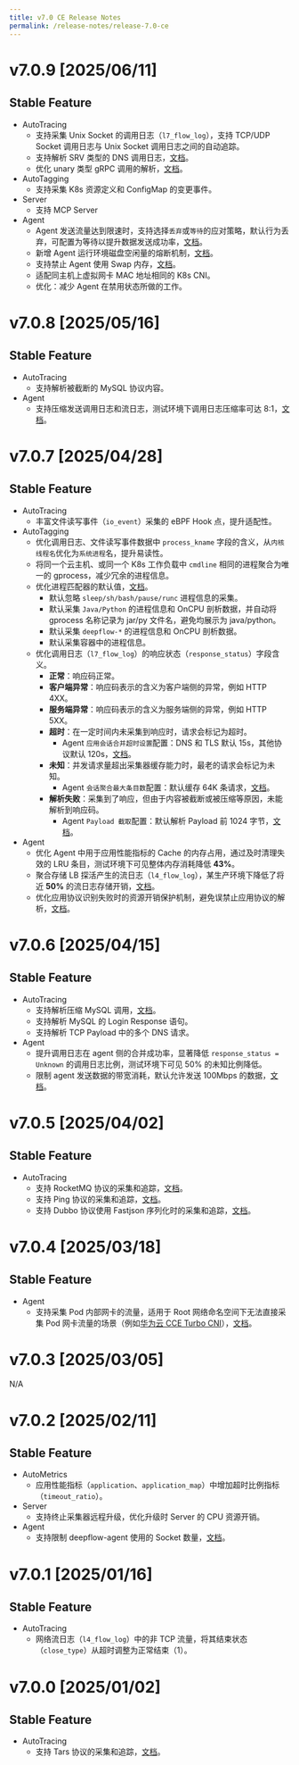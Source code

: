 ```yaml
---
title: v7.0 CE Release Notes
permalink: /release-notes/release-7.0-ce
---
```


# v7.0.9 [2025/06/11]

## Stable Feature

- AutoTracing
  - 支持采集 Unix Socket 的调用日志（`l7_flow_log`），支持 TCP/UDP Socket 调用日志与 Unix Socket 调用日志之间的自动追踪。
  - 支持解析 SRV 类型的 DNS 调用日志，[文档](https://en.wikipedia.org/wiki/SRV_record)。
  - 优化 unary 类型 gRPC 调用的解析，[文档](../configuration/agent/#processors.request_log.application_protocol_inference.protocol_special_config.grpc.streaming_data_enabled)。
- AutoTagging
  - 支持采集 K8s 资源定义和 ConfigMap 的变更事件。
- Server
  - 支持 MCP Server
- Agent
  - Agent 发送流量达到限速时，支持选择`丢弃`或`等待`的应对策略，默认行为丢弃，可配置为等待以提升数据发送成功率，[文档](../configuration/agent/#global.communication.ingester_traffic_overflow_action)。
  - 新增 Agent 运行环境磁盘空闲量的熔断机制，[文档](../configuration/agent/#global.circuit_breakers.free_disk)。
  - 支持禁止 Agent 使用 Swap 内存，[文档](../configuration/agent/#global.tunning.swap_disabled)。
  - 适配同主机上虚拟网卡 MAC 地址相同的 K8s CNI。
  - 优化：减少 Agent 在禁用状态所做的工作。

# v7.0.8 [2025/05/16]

## Stable Feature

- AutoTracing
  - 支持解析被截断的 MySQL 协议内容。
- Agent
  - 支持压缩发送调用日志和流日志，测试环境下调用日志压缩率可达 8:1，[文档](../configuration/agent/#outputs.compression.l7_flow_log)。

# v7.0.7 [2025/04/28]

## Stable Feature

- AutoTracing
  - 丰富文件读写事件（`io_event`）采集的 eBPF Hook 点，提升适配性。
- AutoTagging
  - 优化调用日志、文件读写事件数据中 `process_kname` 字段的含义，从`内核线程名`优化为`系统进程`名，提升易读性。
  - 将同一个云主机、或同一个 K8s 工作负载中 `cmdline` 相同的进程聚合为唯一的 gprocess，减少冗余的进程信息。
  - 优化进程匹配器的默认值，[文档](../configuration/agent/#inputs.proc.process_matcher)。
    - 默认忽略 `sleep/sh/bash/pause/runc` 进程信息的采集。
    - 默认采集 `Java/Python` 的进程信息和 OnCPU 剖析数据，并自动将 gprocess 名称记录为 jar/py 文件名，避免均展示为 java/python。
    - 默认采集 `deepflow-*` 的进程信息和 OnCPU 剖析数据。
    - 默认采集容器中的进程信息。
  - 优化调用日志（`l7_flow_log`）的响应状态（`response_status`）字段含义。
    - **正常**：响应码正常。
    - **客户端异常**：响应码表示的含义为客户端侧的异常，例如 HTTP 4XX。
    - **服务端异常**：响应码表示的含义为服务端侧的异常，例如 HTTP 5XX。
    - **超时**：在一定时间内未采集到响应时，请求会标记为超时。
      - Agent `应用会话合并超时设置`配置：DNS 和 TLS 默认 15s，其他协议默认 120s，[文档](../configuration/agent/#processors.request_log.timeouts.session_aggregate)。
    - **未知**：并发请求量超出采集器缓存能力时，最老的请求会标记为未知。
      - Agent `会话聚合最大条目数`配置：默认缓存 64K 条请求，[文档](../configuration/agent/#processors.request_log.tunning.session_aggregate_max_entries)。
    - **解析失败**：采集到了响应，但由于内容被截断或被压缩等原因，未能解析到响应码。
      - Agent `Payload 截取`配置：默认解析 Payload 前 1024 字节，[文档](../configuration/agent/#processors.request_log.tunning.payload_truncation)。
- Agent
  - 优化 Agent 中用于应用性能指标的 Cache 的内存占用，通过及时清理失效的 LRU 条目，测试环境下可见整体内存消耗降低 **43%**。
  - 聚合存储 LB 探活产生的流日志（`l4_flow_log`），某生产环境下降低了将近 **50%** 的流日志存储开销，[文档](../configuration/agent/#outputs.flow_log.aggregators.aggregate_health_check_l4_flow_log)。
  - 优化应用协议识别失败时的资源开销保护机制，避免误禁止应用协议的解析，[文档](../configuration/agent/#processors.request_log.application_protocol_inference.inference_max_retries)。

# v7.0.6 [2025/04/15]

## Stable Feature

- AutoTracing
  - 支持解析压缩 MySQL 调用，[文档](../configuration/agent/#processors.request_log.application_protocol_inference.protocol_special_config.mysql.decompress_payload)。
  - 支持解析 MySQL 的 Login Response 语句。
  - 支持解析 TCP Payload 中的多个 DNS 请求。
- Agent
  - 提升调用日志在 agent 侧的合并成功率，显著降低 `response_status = Unknown` 的调用日志比例，测试环境下可见 50% 的未知比例降低。
  - 限制 agent 发送数据的带宽消耗，默认允许发送 100Mbps 的数据，[文档](../configuration/agent/#global.communication.max_throughput_to_ingester)。

# v7.0.5 [2025/04/02]

## Stable Feature

- AutoTracing
  - 支持 RocketMQ 协议的采集和追踪，[文档](../features/l7-protocols/mq/#rocketmq)。
  - 支持 Ping 协议的采集和追踪，[文档](../features/l7-protocols/network/#ping)。
  - 支持 Dubbo 协议使用 Fastjson 序列化时的采集和追踪，[文档](../features/l7-protocols/rpc/#dubbo)。

# v7.0.4 [2025/03/18]

## Stable Feature

- Agent
  - 支持采集 Pod 内部网卡的流量，适用于 Root 网络命名空间下无法直接采集 Pod 网卡流量的场景（例如[华为云 CCE Turbo CNI](https://support.huaweicloud.com/usermanual-cce/cce_10_0284.html)），[文档](../configuration/agent/#inputs.cbpf.af_packet.inner_interface_capture_enabled)。

# v7.0.3 [2025/03/05]

N/A

# v7.0.2 [2025/02/11]

## Stable Feature

- AutoMetrics
  - 应用性能指标（`application`、`application_map`）中增加超时比例指标（`timeout_ratio`）。
- Server
  - 支持终止采集器远程升级，优化升级时 Server 的 CPU 资源开销。
- Agent
  - 支持限制 deepflow-agent 使用的 Socket 数量，[文档](../configuration/agent/#global.limits.max_sockets)。

# v7.0.1 [2025/01/16]

## Stable Feature

- AutoTracing
  - 网络流日志（`l4_flow_log`）中的非 TCP 流量，将其结束状态（`close_type`）从超时调整为正常结束（1）。

# v7.0.0 [2025/01/02]

## Stable Feature

- AutoTracing
  - 支持 Tars 协议的采集和追踪，[文档](../features/l7-protocols/rpc/#tars)。
